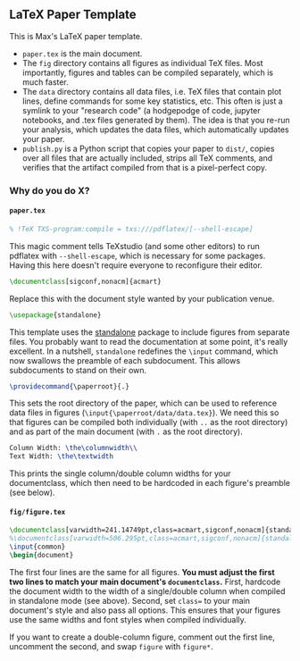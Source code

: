 ## LaTeX Paper Template

This is Max's LaTeX paper template.

 - `paper.tex` is the main document.
 - The `fig` directory contains all figures as individual TeX files. Most importantly, figures and tables can be compiled separately, which is much faster.
 - The `data` directory contains all data files, i.e. TeX files that contain plot lines, define commands for some key statistics, etc. This often is just a symlink to your "research code" (a hodgepodge of code, jupyter notebooks, and .tex files generated by them). The idea is that you re-run your analysis, which updates the data files, which automatically updates your paper.
 - `publish.py` is a Python script that copies your paper to `dist/`, copies over all files that are actually included, strips all TeX comments, and verifies that the artifact compiled from that is a pixel-perfect copy.


### Why do you do X?

#### `paper.tex`

```latex
% !TeX TXS-program:compile = txs:///pdflatex/[--shell-escape]
```

This magic comment tells TeXstudio (and some other editors) to run pdflatex with `--shell-escape`, which is necessary for some packages. Having this here doesn't require everyone to reconfigure their editor.

```latex
\documentclass[sigconf,nonacm]{acmart}
```

Replace this with the document style wanted by your publication venue.

```latex
\usepackage{standalone}
```

This template uses the [standalone](https://ctan.org/pkg/standalone) package to include figures from separate files. You probably want to read the documentation at some point, it's really excellent. In a nutshell, `standalone` redefines the `\input` command, which now swallows the preamble of each subdocument. This allows subdocuments to stand on their own.


```latex
\providecommand{\paperroot}{.}
```

This sets the root directory of the paper, which can be used to reference data files in figures (`\input{\paperroot/data/data.tex}`). We need this so that figures can be compiled both individually (with `..` as the root directory) and as part of the main document (with `.` as the root directory).

```latex
Column Width: \the\columnwidth\\
Text Width: \the\textwidth
```

This prints the single column/double column widths for your documentclass, which then need to be hardcoded in each figure's preamble (see below).

#### `fig/figure.tex`

```latex
\documentclass[varwidth=241.14749pt,class=acmart,sigconf,nonacm]{standalone}
%\documentclass[varwidth=506.295pt,class=acmart,sigconf,nonacm]{standalone}
\input{common}
\begin{document}
```

The first four lines are the same for all figures. **You must adjust the first two lines to match your main document's `documentclass`.** First, hardcode the document width to the width of a single/double column when compiled in standalone mode (see above). Second, set `class=` to your main document's style and also pass all options. This ensures that your figures use the same widths and font styles when compiled individually.

If you want to create a double-column figure, comment out the first line, uncomment the second, and swap `figure` with `figure*`.
